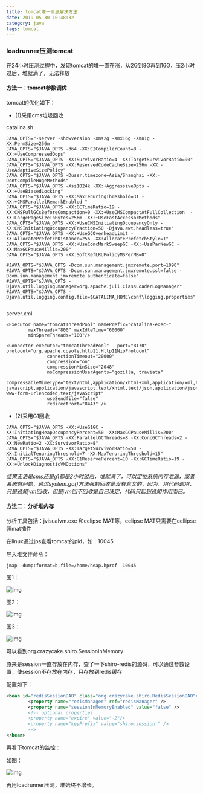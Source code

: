 ```yaml
---
title: tomcat堆一直涨解决方法
date: 2019-05-30 10:48:32
category: java
tags: tomcat
---
```


### loadrunner压测tomcat

在24小时压测过程中，发现tomcat的堆一直在涨，从2G到8G再到16G，压2小时过后，堆就满了，无法释放

#### 方法一：tomcat参数调优

tomcat的优化如下：

* (1)采用cms垃圾回收

catalina.sh

```shell
JAVA_OPTS="-server -showversion -Xms2g -Xmx16g -Xmn1g -XX:PermSize=256m -
JAVA_OPTS="$JAVA_OPTS -d64 -XX:CICompilerCount=8 -XX:+UseCompressedOops"
JAVA_OPTS="$JAVA_OPTS -XX:SurvivorRatio=4 -XX:TargetSurvivorRatio=90"
JAVA_OPTS="$JAVA_OPTS -XX:ReservedCodeCacheSize=256m -XX:-UseAdaptiveSizePolicy"
JAVA_OPTS="$JAVA_OPTS -Duser.timezone=Asia/Shanghai -XX:-DontCompileHugeMethods"
JAVA_OPTS="$JAVA_OPTS -Xss1024k -XX:+AggressiveOpts -XX:+UseBiasedLocking"
JAVA_OPTS="$JAVA_OPTS -XX:MaxTenuringThreshold=31 -XX:+CMSParallelRemarkEnabled "
JAVA_OPTS="$JAVA_OPTS -XX:GCTimeRatio=19 -XX:CMSFullGCsBeforeCompaction=0 -XX:+UseCMSCompactAtFullCollection  -XX:LargePageSizeInBytes=256m -XX:+UseFastAccessorMethods"
JAVA_OPTS="$JAVA_OPTS -XX:+UseCMSInitiatingOccupancyOnly -XX:CMSInitiatingOccupancyFraction=50 -Djava.awt.headless=true"
JAVA_OPTS="$JAVA_OPTS -XX:+UseGCOverheadLimit -XX:AllocatePrefetchDistance=256 -XX:AllocatePrefetchStyle=1"
JAVA_OPTS="$JAVA_OPTS -XX:+UseConcMarkSweepGC -XX:+UseParNewGC -XX:MaxGCPauseMillis=200"
JAVA_OPTS="$JAVA_OPTS -XX:SoftRefLRUPolicyMSPerMB=0"

#JAVA_OPTS="$JAVA_OPTS -Dcom.sun.management.jmxremote.port=1090"
#JAVA_OPTS="$JAVA_OPTS -Dcom.sun.management.jmxremote.ssl=false -Dcom.sun.management.jmxremote.authenticate=false"   
#JAVA_OPTS="$JAVA_OPTS -Djava.util.logging.manager=org.apache.juli.ClassLoaderLogManager" 
#JAVA_OPTS="$JAVA_OPTS -Djava.util.logging.config.file=$CATALINA_HOME\conf\logging.properties" 


```

server.xml

```shell
<Executor name="tomcatThreadPool" namePrefix="catalina-exec-" 
        maxThreads="800" maxIdleTime="60000" 
        minSpareThreads="100"/>
        
<Connector executor="tomcatThreadPool"   port="8170" protocol="org.apache.coyote.http11.Http11NioProtocol"
               connectionTimeout="20000"
               compression="on"  
               compressionMinSize="2048" 
               noCompressionUserAgents="gozilla, traviata"  
               compressableMimeType="text/html,application/xhtml+xml,application/xml,text/xml,text/javascript,text/css,text/plain,application/x-
javascript,application/javascript,text/xhtml,text/json,application/json,application/x-www-form-urlencoded,text/javaScript"  
               useSendfile="false"
               redirectPort="8443" />
```

* (2)采用G1回收

```shell
JAVA_OPTS="$JAVA_OPTS -XX:+UseG1GC -XX:InitiatingHeapOccupancyPercent=50 -XX:MaxGCPauseMillis=200"
JAVA_OPTS="$JAVA_OPTS -XX:ParallelGCThreads=8 -XX:ConcGCThreads=2 -XX:NewRatio=2 -XX:SurvivorRatio=8"
JAVA_OPTS="$JAVA_OPTS -XX:TargetSurvivorRatio=50 -XX:InitialTenuringThreshold=7 -XX:MaxTenuringThreshold=15"
JAVA_OPTS="$JAVA_OPTS -XX:G1ReservePercent=10 -XX:GCTimeRatio=19 -XX:+UnlockDiagnosticVMOptions"
```

*结果无语是cms还是g1都是2小时过后，堆就满了，可以定位系统内存泄漏，或者系统有问题，通过system.gc()方法强制回收是没有意义的，因为，用代码调用，只是通知jvm回收，但是jvm回不回收是自己决定，代码只起到通知作用而已。*

#### 方法二：分析堆内存

分析工具包括：jvisualvm.exe 和eclipse MAT等，eclipse MAT只需要在ecllipse装mat插件

在linux通过jps查看tomcat的pid，如：10045

导入堆文件命令：

```shell
jmap -dump:format=b,file=/home/heap.hprof  10045
```

图1：

![img](https://clyhs.github.io/images/tomcat/dump02.png)

图2：

![img](https://clyhs.github.io/images/tomcat/dump03.png)

图3：

![img](https://clyhs.github.io/images/tomcat/dump04.png)

可以看到org.crazycake.shiro.SessionInMemory

原来是session一直存放在内存，查了一下shiro-redis的源码，可以通过参数设置，使session不存放在内存，只存放到redis缓存

配置如下：

```xml
<bean id="redisSessionDAO" class="org.crazycake.shiro.RedisSessionDAO">
	    <property name="redisManager" ref="redisManager" />
		<property name="sessionInMemoryEnabled" value="false" />
	    <!-- optional properties
	    <property name="expire" value="-2"/>
	    <property name="keyPrefix" value="shiro:session:" />
	    -->
</bean>
```



再看下tomcat的监控：

如图：

![img](https://clyhs.github.io/images/tomcat/dump01.png)

再用loadrunner压测，堆始终不增长。









